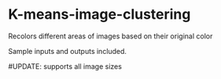 # K-means-image-clustering
Recolors different areas of images based on their original color

Sample inputs and outputs included. 

#UPDATE: supports all image sizes
